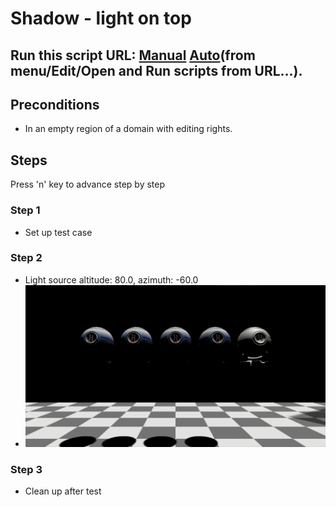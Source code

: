 # Shadow - light on top
## Run this script URL: [Manual](https://raw.githubusercontent.com/highfidelity/hifi_tests/master/tests/engine/render/shadows/primaryCamera/normal/test.js)   [Auto](https://raw.githubusercontent.com/highfidelity/hifi_tests/master/tests/engine/render/shadows/primaryCamera/normal/testAuto.js)(from menu/Edit/Open and Run scripts from URL...).

## Preconditions
- In an empty region of a domain with editing rights.

## Steps
Press 'n' key to advance step by step

### Step 1
- Set up test case
### Step 2
- Light source altitude: 80.0, azimuth: -60.0
- ![](./ExpectedImage_00000.png)
### Step 3
- Clean up after test
